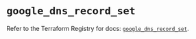 # `google_dns_record_set`

Refer to the Terraform Registry for docs: [`google_dns_record_set`](https://registry.terraform.io/providers/hashicorp/google/6.47.0/docs/resources/dns_record_set).
